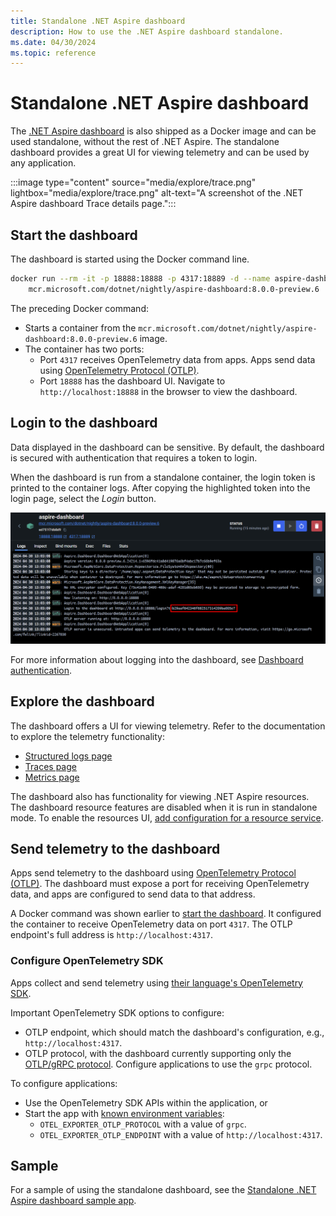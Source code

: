 ```yaml
---
title: Standalone .NET Aspire dashboard
description: How to use the .NET Aspire dashboard standalone.
ms.date: 04/30/2024
ms.topic: reference
---
```


# Standalone .NET Aspire dashboard

The [.NET Aspire dashboard](overview.md) is also shipped as a Docker image and can be used standalone, without the rest of .NET Aspire. The standalone dashboard provides a great UI for viewing telemetry and can be used by any application.

:::image type="content" source="media/explore/trace.png" lightbox="media/explore/trace.png" alt-text="A screenshot of the .NET Aspire dashboard Trace details page.":::

## Start the dashboard

The dashboard is started using the Docker command line.

```bash
docker run --rm -it -p 18888:18888 -p 4317:18889 -d --name aspire-dashboard \
    mcr.microsoft.com/dotnet/nightly/aspire-dashboard:8.0.0-preview.6
```

The preceding Docker command:

- Starts a container from the `mcr.microsoft.com/dotnet/nightly/aspire-dashboard:8.0.0-preview.6` image.
- The container has two ports:
  - Port `4317` receives OpenTelemetry data from apps. Apps send data using [OpenTelemetry Protocol (OTLP)](https://opentelemetry.io/docs/specs/otlp/).
  - Port `18888` has the dashboard UI. Navigate to `http://localhost:18888` in the browser to view the dashboard.

## Login to the dashboard

Data displayed in the dashboard can be sensitive. By default, the dashboard is secured with authentication that requires a token to login.

When the dashboard is run from a standalone container, the login token is printed to the container logs. After copying the highlighted token into the login page, select the *Login* button.

![Screenshot of the .NET Aspire dashboard container logs](./media/standalone/aspire-dashboard-container-log.png)

For more information about logging into the dashboard, see [Dashboard authentication](explore.md#dashboard-authentication).

## Explore the dashboard

The dashboard offers a UI for viewing telemetry. Refer to the documentation to explore the telemetry functionality:

- [Structured logs page](explore.md#structured-logs-page)
- [Traces page](explore.md#traces-page)
- [Metrics page](explore.md#metrics-page)

The dashboard also has functionality for viewing .NET Aspire resources. The dashboard resource features are disabled when it is run in standalone mode. To enable the resources UI, [add configuration for a resource service](configuration.md#resources).

## Send telemetry to the dashboard

Apps send telemetry to the dashboard using [OpenTelemetry Protocol (OTLP)](https://opentelemetry.io/docs/specs/otlp/). The dashboard must expose a port for receiving OpenTelemetry data, and apps are configured to send data to that address.

A Docker command was shown earlier to [start the dashboard](#start-the-dashboard). It configured the container to receive OpenTelemetry data on port `4317`. The OTLP endpoint's full address is `http://localhost:4317`.

### Configure OpenTelemetry SDK

Apps collect and send telemetry using [their language's OpenTelemetry SDK](https://opentelemetry.io/docs/languages/).

Important OpenTelemetry SDK options to configure:

- OTLP endpoint, which should match the dashboard's configuration, e.g., `http://localhost:4317`.
- OTLP protocol, with the dashboard currently supporting only the [OTLP/gRPC protocol](https://opentelemetry.io/docs/specs/otlp/#otlpgrpc). Configure applications to use the `grpc` protocol.

To configure applications:

- Use the OpenTelemetry SDK APIs within the application, or
- Start the app with [known environment variables](https://opentelemetry.io/docs/specs/otel/protocol/exporter/#configuration-options):
  - `OTEL_EXPORTER_OTLP_PROTOCOL` with a value of `grpc`.
  - `OTEL_EXPORTER_OTLP_ENDPOINT` with a value of `http://localhost:4317`.

## Sample

For a sample of using the standalone dashboard, see the [Standalone .NET Aspire dashboard sample app](/samples/dotnet/aspire-samples/aspire-standalone-dashboard).

